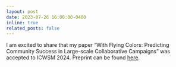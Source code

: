 ```yaml
---
layout: post
date: 2023-07-26 16:00:00-0400
inline: true
related_posts: false
---
```


I am excited to share that my paper “With Flying Colors: Predicting Community Success in Large-scale Collaborative Campaigns” was accepted to ICWSM 2024. Preprint can be found <a href="https://arxiv.org/abs/2307.09650">here</a>.
